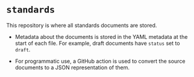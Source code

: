 # `standards`

This repository is where all standards documents are stored.

* Metadata about the documents is stored in the YAML metadata at the start of
  each file. For example, draft documents have `status` set to `draft`.

* For programmatic use, a GitHub action is used to convert the source documents
  to a JSON representation of them.

